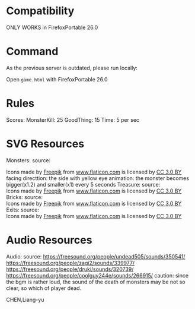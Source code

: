 
# Compatibility 

ONLY WORKS in FirefoxPortable 26.0 

# Command

As the previous server is outdated, please run locally: 

Open ```game.html``` with  FirefoxPortable 26.0 

# Rules
Scores:
	MonsterKill: 25
	GoodThing: 15
	Time: 5 per sec

# SVG Resources

Monsters:
	source:<div>Icons made by <a href="http://www.freepik.com" title="Freepik">Freepik</a> from <a href="http://www.flaticon.com" title="Flaticon">www.flaticon.com</a> is licensed by <a href="http://creativecommons.org/licenses/by/3.0/" title="Creative Commons BY 3.0" target="_blank">CC 3.0 BY</a></div>
	facing directtion: the side with yellow eye
	animation: the monster becomes bigger(x1.2) and smaller(x1) every 5 seconds
Treasure:
	source:<div>Icons made by <a href="http://www.freepik.com" title="Freepik">Freepik</a> from <a href="http://www.flaticon.com" title="Flaticon">www.flaticon.com</a> is licensed by <a href="http://creativecommons.org/licenses/by/3.0/" title="Creative Commons BY 3.0" target="_blank">CC 3.0 BY</a></div>
Bricks:
	source:<div>Icons made by <a href="http://www.freepik.com" title="Freepik">Freepik</a> from <a href="http://www.flaticon.com" title="Flaticon">www.flaticon.com</a> is licensed by <a href="http://creativecommons.org/licenses/by/3.0/" title="Creative Commons BY 3.0" target="_blank">CC 3.0 BY</a></div>
Exits:
	source:<div>Icons made by <a href="http://www.freepik.com" title="Freepik">Freepik</a> from <a href="http://www.flaticon.com" title="Flaticon">www.flaticon.com</a> is licensed by <a href="http://creativecommons.org/licenses/by/3.0/" title="Creative Commons BY 3.0" target="_blank">CC 3.0 BY</a></div>

# Audio Resources

Audio:
	source: https://freesound.org/people/undead505/sounds/350541/
		https://freesound.org/people/zagi2/sounds/339977/
		https://freesound.org/people/druki/sounds/320739/
		https://freesound.org/people/coolguy244e/sounds/266915/
	caution: since the bgm is rather loud, the sound of the death of monsters may be not so clear, so which of player dead.


CHEN,Liang-yu 
